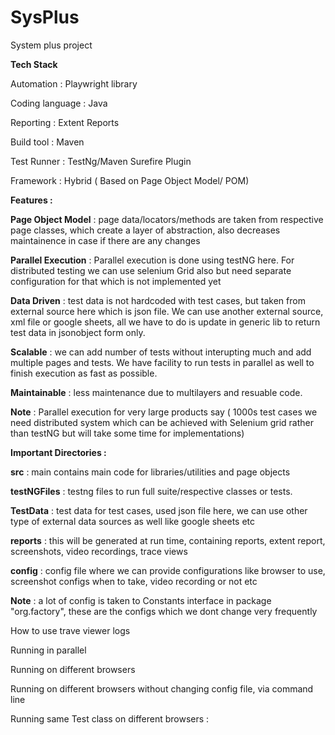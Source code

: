 # SysPlus
System plus project

**Tech Stack**

  Automation : Playwright library

  Coding language : Java

  Reporting : Extent Reports

  Build tool : Maven

  Test Runner : TestNg/Maven Surefire Plugin

  Framework : Hybrid ( Based on Page Object Model/ POM)


**Features :**

  **Page Object Model** : page data/locators/methods are taken from respective page classes, which create a layer of abstraction, also decreases maintainence in case if there are any changes

  **Parallel Execution** : Parallel execution is done using testNG here. For distributed testing we can use selenium Grid also but need separate configuration for that which is not implemented yet

  **Data Driven** : test data is not hardcoded with test cases, but taken from external source here which is json file. We can use another external source, xml file or google sheets, all we have to do is update in generic lib to return test data in jsonobject form only.

  **Scalable** : we can add number of tests without interupting much and add multiple pages and tests. We have facility to run tests in parallel as well to finish execution as fast as possible. 

  **Maintainable** : less maintenance due to multilayers and resuable code.


  **Note** : Parallel execution for very large products say ( 1000s test cases we need distributed system which can be achieved with Selenium grid rather than testNG but will take some time for implementations) 


**Important Directories :**

  **src** : main contains main code for libraries/utilities and page objects

  **testNGFiles** : testng files to run full suite/respective classes or tests. 

  **TestData** : test data for test cases, used json file here, we can use other type of external data sources as well like google sheets etc

  **reports** : this will be generated at run time, containing reports, extent report, screenshots, video recordings, trace views 

  **config** : config file where we can provide configurations like browser to use, screenshot configs when to take, video recording or not etc

  **Note** : a lot of config is taken to Constants interface in package "org.factory", these are the configs which we dont change very frequently


How to use trave viewer logs  

Running in parallel

Running on different browsers

Running on different browsers without changing config file, via command line

Running same Test class on different browsers : 


  

